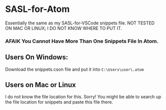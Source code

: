 # SASL-for-Atom
Essentially the same as my SASL-for-VSCode snippets file.
NOT TESTED ON MAC OR LINUX; I DO NOT KNOW WHERE TO PUT IT.
### AFAIK You Cannot Have More Than One Snippets File In Atom.

## Users On Windows:
Download the snippets.cson file and put it into 
```C:\Users\user\.atom```
## Users on Mac or Linux
I do not know the file location for this. Sorry! You might be able to 
search up the file location for snippets and paste this file there.
